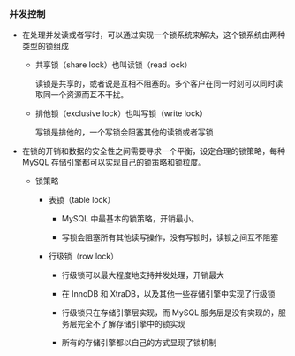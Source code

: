 ### 并发控制

- 在处理并发读或者写时，可以通过实现一个锁系统来解决，这个锁系统由两种类型的锁组成

  - 共享锁（share lock）也叫读锁（read lock）

    读锁是共享的，或者说是互相不阻塞的。多个客户在同一时刻可以同时读取同一个资源而互不干扰。

  - 排他锁（exclusive lock）也叫写锁（write lock）

    写锁是排他的，一个写锁会阻塞其他的读锁或者写锁

- 在锁的开销和数据的安全性之间需要寻求一个平衡，设定合理的锁策略，每种 MySQL 存储引擎都可以实现自己的锁策略和锁粒度。

  - 锁策略

    - 表锁（table lock）

      - MySQL 中最基本的锁策略，开销最小。

      - 写锁会阻塞所有其他读写操作，没有写锁时，读锁之间互不阻塞

    - 行级锁（row lock）

      - 行级锁可以最大程度地支持并发处理，开销最大

      - 在 InnoDB 和 XtraDB，以及其他一些存储引擎中实现了行级锁
      - 行级锁只在存储引擎层实现，而 MySQL 服务层是没有实现的，服务层完全不了解存储引擎中的锁实现
      - 所有的存储引擎都以自己的方式显现了锁机制

